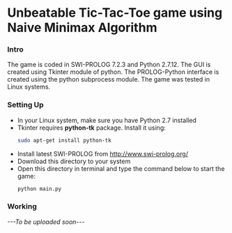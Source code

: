 # Unbeatable Tic-Tac-Toe game using Naive Minimax Algorithm

### Intro
The game is coded in SWI-PROLOG 7.2.3 and Python 2.7.12. The GUI is created using Tkinter module of python. The PROLOG-Python interface is created using the python subprocess module. The game was tested in Linux systems. 

### Setting Up
 - In your Linux system, make sure you have Python 2.7 installed
 - Tkinter requires **python-tk** package. Install it using:
    ```sh
    sudo apt-get install python-tk
    ```
 - Install latest SWI-PROLOG from http://www.swi-prolog.org/
 - Download this directory to your system
 - Open this directory in terminal and type the command below to start the game:
    ```sh
    python main.py
    ```

### Working
*---To be uploaded soon---*


